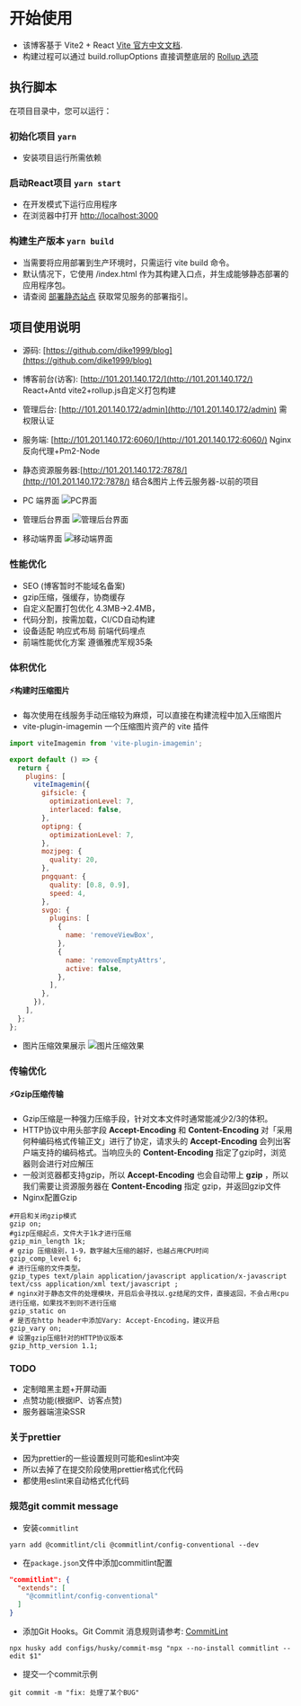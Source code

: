 # 开始使用

- 该博客基于 Vite2 + React [Vite 官方中文文档](https://cn.vitejs.dev/).
- 构建过程可以通过 build.rollupOptions 直接调整底层的 [Rollup 选项](https://rollupjs.org/guide/zh/)

## 执行脚本

在项目目录中，您可以运行：

### 初始化项目 `yarn`

- 安装项目运行所需依赖

### 启动React项目 `yarn start`

- 在开发模式下运行应用程序
- 在浏览器中打开 [http://localhost:3000](http://localhost:3000)

### 构建生产版本 `yarn build`

- 当需要将应用部署到生产环境时，只需运行 vite build 命令。
- 默认情况下，它使用 <root>/index.html 作为其构建入口点，并生成能够静态部署的应用程序包。
- 请查阅 [部署静态站点](https://cn.vitejs.dev/guide/static-deploy.html) 获取常见服务的部署指引。

## 项目使用说明

- 源码: [https://github.com/dike1999/blog](https://github.com/dike1999/blog)
- 博客前台(访客): [http://101.201.140.172/](http://101.201.140.172/) React+Antd vite2+rollup.js自定义打包构建
- 管理后台: [http://101.201.140.172/admin](http://101.201.140.172/admin) 需权限认证
- 服务端: [http://101.201.140.172:6060/](http://101.201.140.172:6060/) Nginx反向代理+Pm2-Node
- 静态资源服务器:[http://101.201.140.172:7878/](http://101.201.140.172:7878/) 结合&图片上传云服务器-以前的项目

- PC 端界面
  ![PC界面](./src/assets/images/Snipaste_PC.png)

- 管理后台界面
  ![管理后台界面](./src/assets/images/Snipaste_Admin.png)

- 移动端界面
  ![移动端界面](./src/assets/images/Snipaste_Mobile.png)

### 性能优化

- SEO (博客暂时不能域名备案)
- gzip压缩，强缓存，协商缓存
- 自定义配置打包优化 4.3MB→2.4MB，
- 代码分割，按需加载，CI/CD自动构建
- 设备适配 响应式布局 前端代码埋点
- 前端性能优化方案 遵循雅虎军规35条

### 体积优化

#### ⚡构建时压缩图片

- 每次使用在线服务手动压缩较为麻烦，可以直接在构建流程中加入压缩图片
- vite-plugin-imagemin 一个压缩图片资产的 vite 插件

``` javascript
import viteImagemin from 'vite-plugin-imagemin';

export default () => {
  return {
    plugins: [
      viteImagemin({
        gifsicle: {
          optimizationLevel: 7,
          interlaced: false,
        },
        optipng: {
          optimizationLevel: 7,
        },
        mozjpeg: {
          quality: 20,
        },
        pngquant: {
          quality: [0.8, 0.9],
          speed: 4,
        },
        svgo: {
          plugins: [
            {
              name: 'removeViewBox',
            },
            {
              name: 'removeEmptyAttrs',
              active: false,
            },
          ],
        },
      }),
    ],
  };
};
```

- 图片压缩效果展示
![图片压缩效果](./src/assets/images/imagemin.png)

### 传输优化

#### ⚡Gzip压缩传输

- Gzip压缩是一种强力压缩手段，针对文本文件时通常能减少2/3的体积。
- HTTP协议中用头部字段 **Accept-Encoding** 和 **Content-Encoding** 对「采用何种编码格式传输正文」进行了协定，请求头的 **Accept-Encoding** 会列出客户端支持的编码格式。当响应头的  **Content-Encoding** 指定了gzip时，浏览器则会进行对应解压
- 一般浏览器都支持gzip，所以 **Accept-Encoding** 也会自动带上 **gzip** ，所以我们需要让资源服务器在 **Content-Encoding** 指定 gzip，并返回gzip文件
- Nginx配置Gzip

``` shell
#开启和关闭gzip模式
gzip on;
#gizp压缩起点，文件大于1k才进行压缩
gzip_min_length 1k;
# gzip 压缩级别，1-9，数字越大压缩的越好，也越占用CPU时间
gzip_comp_level 6;
# 进行压缩的文件类型。
gzip_types text/plain application/javascript application/x-javascript text/css application/xml text/javascript ;
# nginx对于静态文件的处理模块，开启后会寻找以.gz结尾的文件，直接返回，不会占用cpu进行压缩，如果找不到则不进行压缩
gzip_static on
# 是否在http header中添加Vary: Accept-Encoding，建议开启
gzip_vary on;
# 设置gzip压缩针对的HTTP协议版本
gzip_http_version 1.1;
```


### TODO

- 定制暗黑主题+开屏动画
- 点赞功能(根据IP、访客点赞)
- 服务器端渲染SSR

### 关于prettier

- 因为prettier的一些设置规则可能和eslint冲突
- 所以去掉了在提交阶段使用prettier格式化代码
- 都使用eslint来自动格式化代码

### 规范git commit message

- 安装`commitlint`

```
yarn add @commitlint/cli @commitlint/config-conventional --dev
```

- 在`package.json`文件中添加commitlint配置

```json
"commitlint": {
  "extends": [
    "@commitlint/config-conventional"
  ]
}
```

- 添加Git Hooks。Git Commit 消息规则请参考: [CommitLint](https://github.com/conventional-changelog/commitlint/tree/master/@commitlint/config-conventional)

```
npx husky add configs/husky/commit-msg "npx --no-install commitlint --edit $1"
```

- 提交一个commit示例

```
git commit -m "fix: 处理了某个BUG"
```
